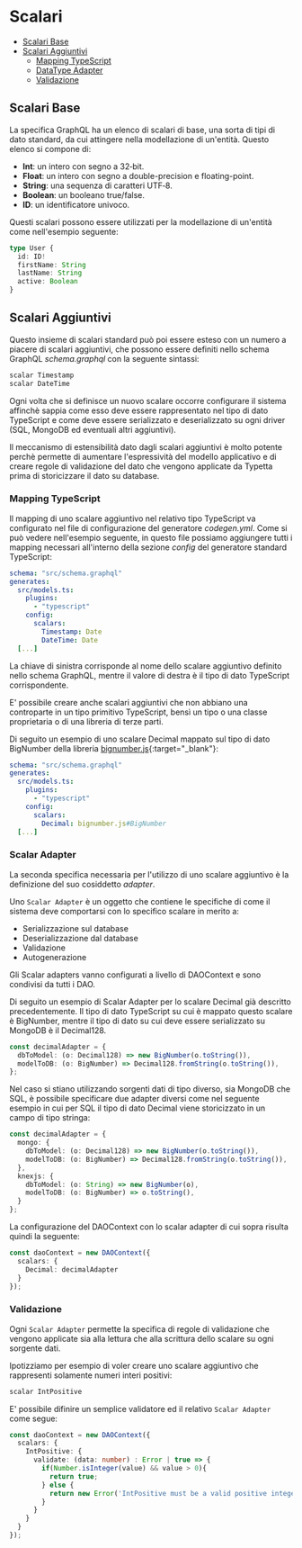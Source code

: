 # Scalari

- [Scalari Base](#scalari-base) 
- [Scalari Aggiuntivi](#scalari-aggiuntivi) 
  - [Mapping TypeScript](#mapping-typescript) 
  - [DataType Adapter](#datatype-adapter) 
  - [Validazione](#validazione) 

## Scalari Base

La specifica GraphQL ha un elenco di scalari di base, una sorta di tipi di dato standard, da cui attingere nella modellazione di un'entità. Questo elenco si compone di:
- **Int**: un intero con segno a 32‐bit.
- **Float**: un intero con segno a double-precision e floating-point.
- **String**: una sequenza di caratteri UTF‐8.
- **Boolean**: un booleano true/false.
- **ID**: un identificatore univoco.

Questi scalari possono essere utilizzati per la modellazione di un'entità come nell'esempio seguente:
```typescript
type User {
  id: ID!
  firstName: String
  lastName: String
  active: Boolean
}
```

## Scalari Aggiuntivi

Questo insieme di scalari standard può poi essere esteso con un numero a piacere di scalari aggiuntivi, che possono essere definiti nello schema GraphQL *schema.graphql* con la seguente sintassi:

```typescript
scalar Timestamp
scalar DateTime
```

Ogni volta che si definisce un nuovo scalare occorre configurare il sistema affinchè sappia come esso deve essere rappresentato nel tipo di dato TypeScript e come deve essere serializzato e deserializzato su ogni driver (SQL, MongoDB ed eventuali altri aggiuntivi). 

Il meccanismo di estensibilità dato dagli scalari aggiuntivi è molto potente perchè permette di aumentare l'espressività del modello applicativo e di creare regole di validazione del dato che vengono applicate da Typetta prima di storicizzare il dato su database.

### Mapping TypeScript

Il mapping di uno scalare aggiuntivo nel relativo tipo TypeScript va configurato nel file di configurazione del generatore *codegen.yml*. Come si può vedere nell'esempio seguente, in questo file possiamo aggiungere tutti i mapping necessari all'interno della sezione *config* del generatore standard TypeScript:

```yaml
schema: "src/schema.graphql"
generates:
  src/models.ts:
    plugins:
      - "typescript"
    config:
      scalars:
        Timestamp: Date
        DateTime: Date
  [...]
```
La chiave di sinistra corrisponde al nome dello scalare aggiuntivo definito nello schema GraphQL, mentre il valore di destra è il tipo di dato TypeScript corrispondente.

E' possibile creare anche scalari aggiuntivi che non abbiano una controparte in un tipo primitivo TypeScript, bensì un tipo o una classe proprietaria o di una libreria di terze parti. 

Di seguito un esempio di uno scalare Decimal mappato sul tipo di dato BigNumber della libreria [bignumber.js](https://mikemcl.github.io/bignumber.js/){:target="_blank"}:

```yaml
schema: "src/schema.graphql"
generates:
  src/models.ts:
    plugins:
      - "typescript"
    config:
      scalars:
        Decimal: bignumber.js#BigNumber
  [...]
```

### Scalar Adapter

La seconda specifica necessaria per l'utilizzo di uno scalare aggiuntivo è la definizione del suo cosiddetto *adapter*.

Uno ``Scalar Adapter`` è un oggetto che contiene le specifiche di come il sistema deve comportarsi con lo specifico scalare in merito a:
- Serializzazione sul database
- Deserializzazione dal database
- Validazione
- Autogenerazione

Gli Scalar adapters vanno configurati a livello di DAOContext e sono condivisi da tutti i DAO.

Di seguito un esempio di Scalar Adapter per lo scalare Decimal già descritto precedentemente. Il tipo di dato TypeScript su cui è mappato questo scalare è BigNumber, mentre il tipo di dato su cui deve essere serializzato su MongoDB è il Decimal128.

```typescript
const decimalAdapter = {
  dbToModel: (o: Decimal128) => new BigNumber(o.toString()),
  modelToDB: (o: BigNumber) => Decimal128.fromString(o.toString()),
};
```

Nel caso si stiano utilizzando sorgenti dati di tipo diverso, sia MongoDB che SQL, è possibile specificare due adapter diversi come nel seguente esempio in cui per SQL il tipo di dato Decimal viene storicizzato in un campo di tipo stringa:

```typescript
const decimalAdapter = {
  mongo: {
    dbToModel: (o: Decimal128) => new BigNumber(o.toString()),
    modelToDB: (o: BigNumber) => Decimal128.fromString(o.toString()),
  },
  knexjs: {
    dbToModel: (o: String) => new BigNumber(o),
    modelToDB: (o: BigNumber) => o.toString(),
  }
};
```
La configurazione del DAOContext con lo scalar adapter di cui sopra risulta quindi la seguente:

```typescript
const daoContext = new DAOContext({
  scalars: {
    Decimal: decimalAdapter
  }
});
```

### Validazione

Ogni `Scalar Adapter` permette la specifica di regole di validazione che vengono applicate sia alla lettura che alla scrittura dello scalare su ogni sorgente dati.

Ipotizziamo per esempio di voler creare uno scalare aggiuntivo che rappresenti solamente numeri interi positivi:

```typescript
scalar IntPositive
```

E' possibile difinire un semplice validatore ed il relativo `Scalar Adapter` come segue:

```typescript
const daoContext = new DAOContext({
  scalars: {
    IntPositive: {
      validate: (data: number) : Error | true => {
        if(Number.isInteger(value) && value > 0){
          return true;
        } else {
          return new Error('IntPositive must be a valid positive integer number.');
        }
      }
    }
  }
});
```
